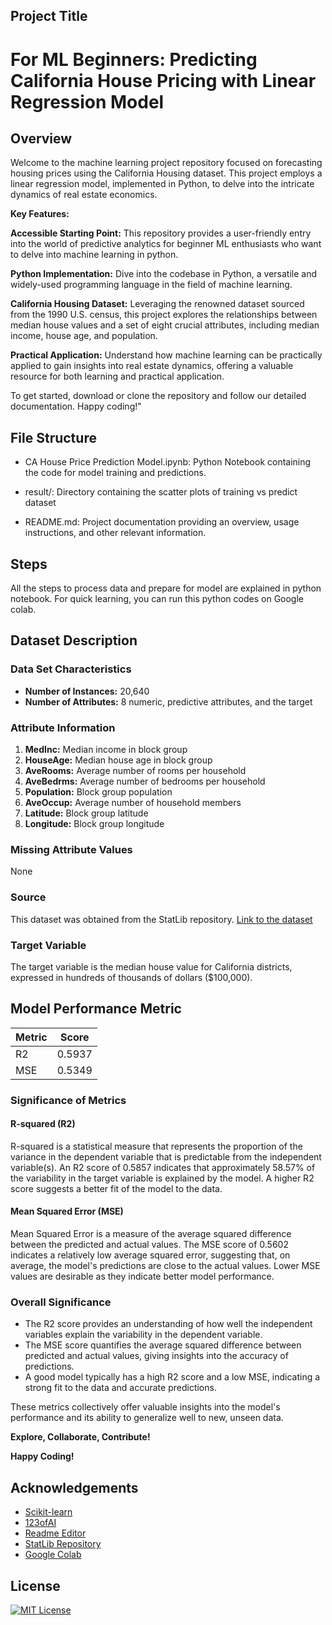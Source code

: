 ## Project Title

# For ML Beginners: Predicting California House Pricing with Linear Regression Model
## Overview

Welcome to the machine learning project repository focused on forecasting housing prices using the California Housing dataset. This project employs a linear regression model, implemented in Python, to delve into the intricate dynamics of real estate economics.

**Key Features:**

**Accessible Starting Point:** This repository provides a user-friendly entry into the world of predictive analytics for beginner ML enthusiasts  who want to delve into machine learning in python.

**Python Implementation:** Dive into the codebase  in Python, a versatile and widely-used programming language in the field of machine learning.

**California Housing Dataset:** Leveraging the renowned dataset sourced from the 1990 U.S. census, this project explores the relationships between median house values and a set of eight crucial attributes, including median income, house age, and population.

**Practical Application:** Understand how machine learning can be practically applied to gain insights into real estate dynamics, offering a valuable resource for both learning and practical application.

To get started, download or clone the repository and follow our detailed documentation. Happy coding!"
## File Structure

- CA House Price Prediction Model.ipynb: Python Notebook containing the code for  model training and predictions.

- result/: Directory containing the scatter plots of training vs predict dataset 

- README.md: Project documentation providing an overview, usage instructions, and other relevant information.
## Steps

All the steps to process data and prepare for model are explained in python notebook. For quick learning, you can run this python codes on Google colab.
## Dataset Description

### Data Set Characteristics

- **Number of Instances:** 20,640
- **Number of Attributes:** 8 numeric, predictive attributes, and the target

### Attribute Information

1. **MedInc:** Median income in block group
2. **HouseAge:** Median house age in block group
3. **AveRooms:** Average number of rooms per household
4. **AveBedrms:** Average number of bedrooms per household
5. **Population:** Block group population
6. **AveOccup:** Average number of household members
7. **Latitude:** Block group latitude
8. **Longitude:** Block group longitude

### Missing Attribute Values

None

### Source

This dataset was obtained from the StatLib repository. [Link to the dataset](https://www.dcc.fc.up.pt/~ltorgo/Regression/cal_housing.html)

### Target Variable

The target variable is the median house value for California districts, expressed in hundreds of thousands of dollars ($100,000).
## Model Performance Metric

| Metric | Score   |
|--------|---------|
| R2     | 0.5937  |
| MSE    | 0.5349  |

### Significance of Metrics

#### R-squared (R2)

R-squared is a statistical measure that represents the proportion of the variance in the dependent variable that is predictable from the independent variable(s). An R2 score of 0.5857 indicates that approximately 58.57% of the variability in the target variable is explained by the model. A higher R2 score suggests a better fit of the model to the data.

#### Mean Squared Error (MSE)

Mean Squared Error is a measure of the average squared difference between the predicted and actual values. The MSE score of 0.5602 indicates a relatively low average squared error, suggesting that, on average, the model's predictions are close to the actual values. Lower MSE values are desirable as they indicate better model performance.

### Overall Significance

- The R2 score provides an understanding of how well the independent variables explain the variability in the dependent variable.
- The MSE score quantifies the average squared difference between predicted and actual values, giving insights into the accuracy of predictions.
- A good model typically has a high R2 score and a low MSE, indicating a strong fit to the data and accurate predictions.

These metrics collectively offer valuable insights into the model's performance and its ability to generalize well to new, unseen data.

**Explore, Collaborate, Contribute!**

**Happy Coding!**

## Acknowledgements

 - [Scikit-learn](https://scikit-learn.org/stable/about.html)
 - [123ofAI](https://123ofai.com/)
 - [Readme Editor](https://readme.so/editor)
 - [StatLib Repository](https://www.dcc.fc.up.pt/~ltorgo/Regression/cal_housing.html)
 - [Google Colab](https://colab.google/)
## License

[![MIT License](https://img.shields.io/badge/License-MIT-green.svg)](https://choosealicense.com/licenses/mit/)

